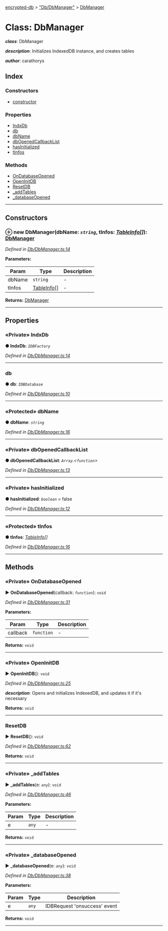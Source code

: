 [encrypted-db](../README.md) > ["Db/DbManager"](../modules/_db_dbmanager_.md) > [DbManager](../classes/_db_dbmanager_.dbmanager.md)



# Class: DbManager

*__class__*: DbManager

*__description__*: Initializes IndexedDB instance, and creates tables

*__author__*: carathorys


## Index

### Constructors

* [constructor](_db_dbmanager_.dbmanager.md#constructor)


### Properties

* [IndxDb](_db_dbmanager_.dbmanager.md#indxdb)
* [db](_db_dbmanager_.dbmanager.md#db)
* [dbName](_db_dbmanager_.dbmanager.md#dbname)
* [dbOpenedCallbackList](_db_dbmanager_.dbmanager.md#dbopenedcallbacklist)
* [hasInitialized](_db_dbmanager_.dbmanager.md#hasinitialized)
* [tInfos](_db_dbmanager_.dbmanager.md#tinfos)


### Methods

* [OnDatabaseOpened](_db_dbmanager_.dbmanager.md#ondatabaseopened)
* [OpenInitDB](_db_dbmanager_.dbmanager.md#openinitdb)
* [ResetDB](_db_dbmanager_.dbmanager.md#resetdb)
* [_addTables](_db_dbmanager_.dbmanager.md#_addtables)
* [_databaseOpened](_db_dbmanager_.dbmanager.md#_databaseopened)



---
## Constructors
<a id="constructor"></a>


### ⊕ **new DbManager**(dbName: *`string`*, tInfos: *[TableInfo](_db_tables_tableinfo_.tableinfo.md)[]*): [DbManager](_db_dbmanager_.dbmanager.md)


*Defined in [Db/DbManager.ts:14](https://github.com/carathorys/encrypted-db/blob/3ad2331/src/Db/DbManager.ts#L14)*



**Parameters:**

| Param | Type | Description |
| ------ | ------ | ------ |
| dbName | `string`   |  - |
| tInfos | [TableInfo](_db_tables_tableinfo_.tableinfo.md)[]   |  - |





**Returns:** [DbManager](_db_dbmanager_.dbmanager.md)

---


## Properties
<a id="indxdb"></a>

### «Private» IndxDb

**●  IndxDb**:  *`IDBFactory`* 

*Defined in [Db/DbManager.ts:14](https://github.com/carathorys/encrypted-db/blob/3ad2331/src/Db/DbManager.ts#L14)*





___

<a id="db"></a>

###  db

**●  db**:  *`IDBDatabase`* 

*Defined in [Db/DbManager.ts:10](https://github.com/carathorys/encrypted-db/blob/3ad2331/src/Db/DbManager.ts#L10)*





___

<a id="dbname"></a>

### «Protected» dbName

**●  dbName**:  *`string`* 

*Defined in [Db/DbManager.ts:16](https://github.com/carathorys/encrypted-db/blob/3ad2331/src/Db/DbManager.ts#L16)*





___

<a id="dbopenedcallbacklist"></a>

### «Private» dbOpenedCallbackList

**●  dbOpenedCallbackList**:  *`Array`.<`function`>* 

*Defined in [Db/DbManager.ts:13](https://github.com/carathorys/encrypted-db/blob/3ad2331/src/Db/DbManager.ts#L13)*





___

<a id="hasinitialized"></a>

### «Private» hasInitialized

**●  hasInitialized**:  *`boolean`*  = false

*Defined in [Db/DbManager.ts:12](https://github.com/carathorys/encrypted-db/blob/3ad2331/src/Db/DbManager.ts#L12)*





___

<a id="tinfos"></a>

### «Protected» tInfos

**●  tInfos**:  *[TableInfo](_db_tables_tableinfo_.tableinfo.md)[]* 

*Defined in [Db/DbManager.ts:16](https://github.com/carathorys/encrypted-db/blob/3ad2331/src/Db/DbManager.ts#L16)*





___


## Methods
<a id="ondatabaseopened"></a>

### «Private» OnDatabaseOpened

► **OnDatabaseOpened**(callback: *`function`*): `void`



*Defined in [Db/DbManager.ts:31](https://github.com/carathorys/encrypted-db/blob/3ad2331/src/Db/DbManager.ts#L31)*



**Parameters:**

| Param | Type | Description |
| ------ | ------ | ------ |
| callback | `function`   |  - |





**Returns:** `void`





___

<a id="openinitdb"></a>

### «Private» OpenInitDB

► **OpenInitDB**(): `void`



*Defined in [Db/DbManager.ts:25](https://github.com/carathorys/encrypted-db/blob/3ad2331/src/Db/DbManager.ts#L25)*


*__description__*: Opens and initializes IndexedDB, and updates it if it's necessary





**Returns:** `void`





___

<a id="resetdb"></a>

###  ResetDB

► **ResetDB**(): `void`



*Defined in [Db/DbManager.ts:62](https://github.com/carathorys/encrypted-db/blob/3ad2331/src/Db/DbManager.ts#L62)*





**Returns:** `void`





___

<a id="_addtables"></a>

### «Private» _addTables

► **_addTables**(e: *`any`*): `void`



*Defined in [Db/DbManager.ts:46](https://github.com/carathorys/encrypted-db/blob/3ad2331/src/Db/DbManager.ts#L46)*




**Parameters:**

| Param | Type | Description |
| ------ | ------ | ------ |
| e | `any`   |  - |





**Returns:** `void`





___

<a id="_databaseopened"></a>

### «Private» _databaseOpened

► **_databaseOpened**(e: *`any`*): `void`



*Defined in [Db/DbManager.ts:38](https://github.com/carathorys/encrypted-db/blob/3ad2331/src/Db/DbManager.ts#L38)*




**Parameters:**

| Param | Type | Description |
| ------ | ------ | ------ |
| e | `any`   |  IDBRequest 'onsuccess' event |





**Returns:** `void`





___


